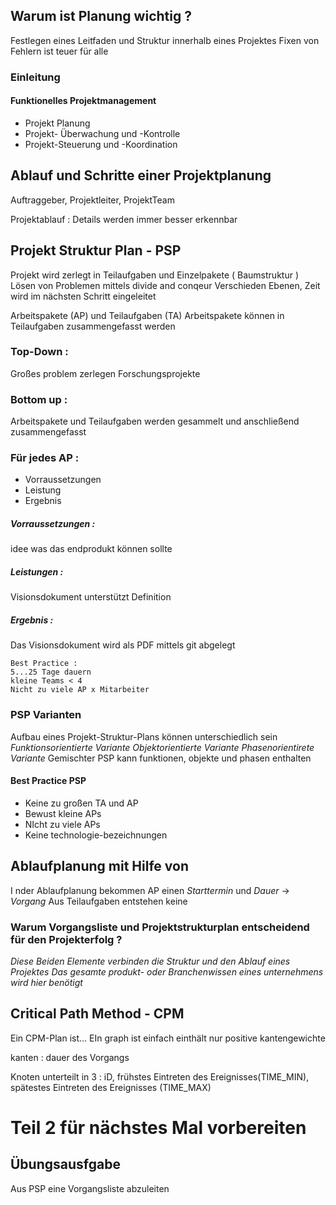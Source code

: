 
## Warum ist Planung wichtig ? 
Festlegen eines Leitfaden und Struktur innerhalb eines Projektes
Fixen von Fehlern ist teuer für alle 

### Einleitung 
#### Funktionelles Projektmanagement
- Projekt Planung 
- Projekt- Überwachung und -Kontrolle 
- Projekt-Steuerung und -Koordination 


## Ablauf und Schritte einer Projektplanung 
Auftraggeber, Projektleiter, ProjektTeam

Projektablauf : Details werden immer besser erkennbar 

## Projekt Struktur Plan  - PSP
Projekt wird zerlegt in Teilaufgaben und Einzelpakete ( Baumstruktur  )
Lösen von Problemen mittels divide and conqeur 
Verschieden Ebenen, Zeit wird im nächsten Schritt eingeleitet 

Arbeitspakete (AP) und Teilaufgaben (TA)
Arbeitspakete können in Teilaufgaben zusammengefasst werden 

### Top-Down :
Großes problem zerlegen 
Forschungsprojekte 

### Bottom up : 
Arbeitspakete und Teilaufgaben werden gesammelt und anschließend zusammengefasst 

### Für jedes AP :
- Vorraussetzungen
- Leistung 
- Ergebnis 

##### Vorraussetzungen : 
idee was das endprodukt können sollte 
##### Leistungen :
Visionsdokument unterstützt Definition 
##### Ergebnis : 
Das Visionsdokument wird als PDF mittels git abgelegt 

	Best Practice : 
	5...25 Tage dauern 
	kleine Teams < 4
	Nicht zu viele AP x Mitarbeiter 


### PSP Varianten 
Aufbau eines Projekt-Struktur-Plans können unterschiedlich sein 
*Funktionsorientierte Variante* 
*Objektorientierte Variante* 
*Phasenorientirete Variante* 
Gemischter PSP kann funktionen, objekte und phasen enthalten 


#### Best Practice PSP
- Keine zu großen TA und AP 
- Bewust kleine APs
- NIcht zu viele APs
- Keine technologie-bezeichnungen 

## Ablaufplanung mit Hilfe von 

I nder Ablaufplanung bekommen AP einen *Starttermin* und *Dauer* -> *Vorgang*
Aus Teilaufgaben entstehen keine 

### Warum Vorgangsliste und Projektstrukturplan entscheidend für den Projekterfolg ?
*Diese Beiden Elemente verbinden die Struktur und den Ablauf eines Projektes* 
*Das gesamte produkt- oder Branchenwissen eines unternehmens wird hier benötigt* 


## Critical Path Method - CPM 
Ein CPM-Plan ist...
EIn graph 
ist einfach
einthält nur positive kantengewichte 

kanten  : dauer des Vorgangs 

Knoten unterteilt in 3 : iD, frühstes Eintreten des Ereignisses(TIME_MIN), spätestes Eintreten des Ereignisses (TIME_MAX)


# Teil 2 für nächstes Mal vorbereiten 


## Übungsausfgabe 

Aus PSP eine Vorgangsliste abzuleiten 



